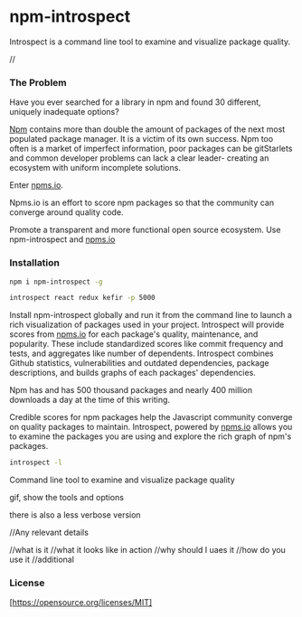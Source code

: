 # npm-introspect

Introspect is a command line tool to examine and visualize package quality. 

//

### The Problem

Have you ever searched for a library in npm and found 30 different, uniquely inadequate options?

[Npm](https://www.npmjs.com/) contains more than double the amount of packages of the next most populated package manager. It is a victim of its own success. Npm too often is a market of imperfect information, poor packages can be gitStarlets and common developer problems can lack a clear leader- creating an ecosystem with uniform incomplete solutions. 

Enter [npms.io](https://github.com/npms-io/npms-analyzer).

Npms.io is an effort to score npm packages so that the community can converge around quality code. 

Promote a transparent and more functional open source ecosystem. Use npm-introspect and [npms.io](https://npms.io/)

### Installation 

```bash
npm i npm-introspect -g 
```






```bash
introspect react redux kefir -p 5000
```




Install npm-introspect globally and run it from the command line to launch a rich visualization of packages used in your project. Introspect will provide scores from [npms.io](https://npms.io/) for each package's quality, maintenance, and popularity. These include standardized scores like commit frequency and tests, and aggregates like number of dependents. Introspect combines Github statistics, vulnerabilities and outdated dependencies, package descriptions, and builds graphs of each packages' dependencies.

 Npm has and has 500 thousand packages and nearly 400 million downloads a day at the time of this writing.

Credible scores for npm packages help the Javascript community converge on quality packages to maintain. Introspect, powered by [npms.io](https://npms.io/) allows you to examine the packages you are using and explore the rich graph of npm's packages.

```bash
introspect -l
```



Command line tool to examine and visualize package quality

gif, show the tools and options

there is also a less verbose version


//Any relevant details

//what is it
//what it looks like in action
//why should I uaes it
//how do you use it
//additional

### License 
[https://opensource.org/licenses/MIT]

